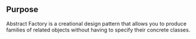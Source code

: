 ## Purpose

Abstract Factory is a creational design pattern that allows you to produce families of related objects without having to specify their concrete classes.
